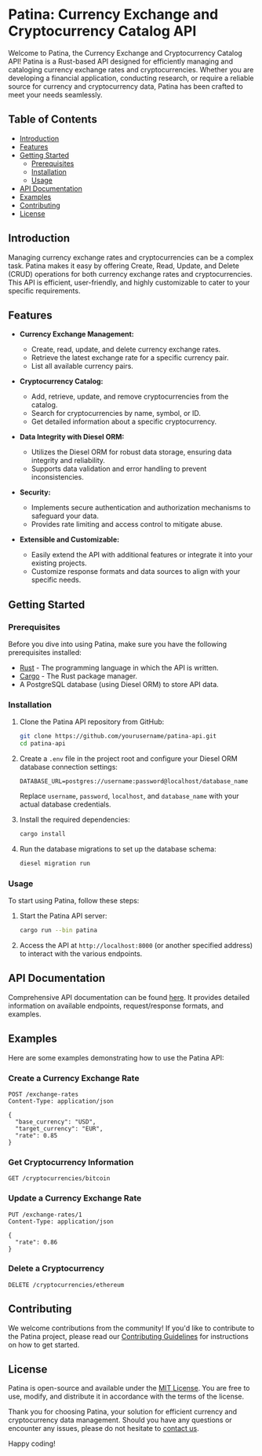 # Patina: Currency Exchange and Cryptocurrency Catalog API

Welcome to Patina, the Currency Exchange and Cryptocurrency Catalog API! Patina is a Rust-based API designed for efficiently managing and cataloging currency exchange rates and cryptocurrencies. Whether you are developing a financial application, conducting research, or require a reliable source for currency and cryptocurrency data, Patina has been crafted to meet your needs seamlessly.

## Table of Contents
- [Introduction](#introduction)
- [Features](#features)
- [Getting Started](#getting-started)
  - [Prerequisites](#prerequisites)
  - [Installation](#installation)
  - [Usage](#usage)
- [API Documentation](#api-documentation)
- [Examples](#examples)
- [Contributing](#contributing)
- [License](#license)

## Introduction

Managing currency exchange rates and cryptocurrencies can be a complex task. Patina makes it easy by offering Create, Read, Update, and Delete (CRUD) operations for both currency exchange rates and cryptocurrencies. This API is efficient, user-friendly, and highly customizable to cater to your specific requirements.

## Features

- **Currency Exchange Management:**
  - Create, read, update, and delete currency exchange rates.
  - Retrieve the latest exchange rate for a specific currency pair.
  - List all available currency pairs.

- **Cryptocurrency Catalog:**
  - Add, retrieve, update, and remove cryptocurrencies from the catalog.
  - Search for cryptocurrencies by name, symbol, or ID.
  - Get detailed information about a specific cryptocurrency.

- **Data Integrity with Diesel ORM:**
  - Utilizes the Diesel ORM for robust data storage, ensuring data integrity and reliability.
  - Supports data validation and error handling to prevent inconsistencies.

- **Security:**
  - Implements secure authentication and authorization mechanisms to safeguard your data.
  - Provides rate limiting and access control to mitigate abuse.

- **Extensible and Customizable:**
  - Easily extend the API with additional features or integrate it into your existing projects.
  - Customize response formats and data sources to align with your specific needs.

## Getting Started

### Prerequisites

Before you dive into using Patina, make sure you have the following prerequisites installed:

- [Rust](https://www.rust-lang.org/tools/install) - The programming language in which the API is written.
- [Cargo](https://doc.rust-lang.org/cargo/getting-started/installation.html) - The Rust package manager.
- A PostgreSQL database (using Diesel ORM) to store API data.

### Installation

1. Clone the Patina API repository from GitHub:

   ```bash
   git clone https://github.com/yourusername/patina-api.git
   cd patina-api
   ```

2. Create a `.env` file in the project root and configure your Diesel ORM database connection settings:

   ```env
   DATABASE_URL=postgres://username:password@localhost/database_name
   ```

   Replace `username`, `password`, `localhost`, and `database_name` with your actual database credentials.

3. Install the required dependencies:

   ```bash
   cargo install
   ```

4. Run the database migrations to set up the database schema:

   ```bash
   diesel migration run
   ```

### Usage

To start using Patina, follow these steps:

1. Start the Patina API server:

   ```bash
   cargo run --bin patina
   ```

2. Access the API at `http://localhost:8000` (or another specified address) to interact with the various endpoints.

## API Documentation

Comprehensive API documentation can be found [here](./API_DOCUMENTATION.md). It provides detailed information on available endpoints, request/response formats, and examples.

## Examples

Here are some examples demonstrating how to use the Patina API:

### Create a Currency Exchange Rate

```http
POST /exchange-rates
Content-Type: application/json

{
  "base_currency": "USD",
  "target_currency": "EUR",
  "rate": 0.85
}
```

### Get Cryptocurrency Information

```http
GET /cryptocurrencies/bitcoin
```

### Update a Currency Exchange Rate

```http
PUT /exchange-rates/1
Content-Type: application/json

{
  "rate": 0.86
}
```

### Delete a Cryptocurrency

```http
DELETE /cryptocurrencies/ethereum
```

## Contributing

We welcome contributions from the community! If you'd like to contribute to the Patina project, please read our [Contributing Guidelines](./CONTRIBUTING.md) for instructions on how to get started.

## License

Patina is open-source and available under the [MIT License](./LICENSE). You are free to use, modify, and distribute it in accordance with the terms of the license.

Thank you for choosing Patina, your solution for efficient currency and cryptocurrency data management. Should you have any questions or encounter any issues, please do not hesitate to [contact us](mailto:your@email.com).

Happy coding!
